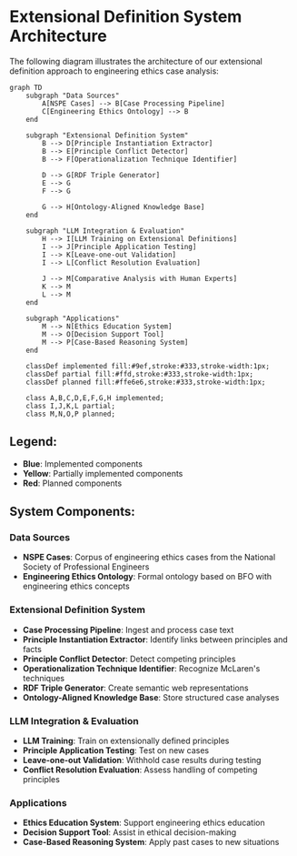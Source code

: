 # Extensional Definition System Architecture

The following diagram illustrates the architecture of our extensional definition approach to engineering ethics case analysis:

```mermaid
graph TD
    subgraph "Data Sources"
        A[NSPE Cases] --> B[Case Processing Pipeline]
        C[Engineering Ethics Ontology] --> B
    end

    subgraph "Extensional Definition System"
        B --> D[Principle Instantiation Extractor]
        B --> E[Principle Conflict Detector]
        B --> F[Operationalization Technique Identifier]
        
        D --> G[RDF Triple Generator]
        E --> G
        F --> G
        
        G --> H[Ontology-Aligned Knowledge Base]
    end

    subgraph "LLM Integration & Evaluation"
        H --> I[LLM Training on Extensional Definitions]
        I --> J[Principle Application Testing]
        I --> K[Leave-one-out Validation]
        I --> L[Conflict Resolution Evaluation]
        
        J --> M[Comparative Analysis with Human Experts]
        K --> M
        L --> M
    end

    subgraph "Applications"
        M --> N[Ethics Education System]
        M --> O[Decision Support Tool]
        M --> P[Case-Based Reasoning System]
    end

    classDef implemented fill:#9ef,stroke:#333,stroke-width:1px;
    classDef partial fill:#ffd,stroke:#333,stroke-width:1px;
    classDef planned fill:#ffe6e6,stroke:#333,stroke-width:1px;
    
    class A,B,C,D,E,F,G,H implemented;
    class I,J,K,L partial;
    class M,N,O,P planned;
```

## Legend:
- **Blue**: Implemented components
- **Yellow**: Partially implemented components
- **Red**: Planned components

## System Components:

### Data Sources
- **NSPE Cases**: Corpus of engineering ethics cases from the National Society of Professional Engineers
- **Engineering Ethics Ontology**: Formal ontology based on BFO with engineering ethics concepts

### Extensional Definition System
- **Case Processing Pipeline**: Ingest and process case text
- **Principle Instantiation Extractor**: Identify links between principles and facts
- **Principle Conflict Detector**: Detect competing principles
- **Operationalization Technique Identifier**: Recognize McLaren's techniques
- **RDF Triple Generator**: Create semantic web representations
- **Ontology-Aligned Knowledge Base**: Store structured case analyses

### LLM Integration & Evaluation
- **LLM Training**: Train on extensionally defined principles
- **Principle Application Testing**: Test on new cases
- **Leave-one-out Validation**: Withhold case results during testing
- **Conflict Resolution Evaluation**: Assess handling of competing principles

### Applications
- **Ethics Education System**: Support engineering ethics education
- **Decision Support Tool**: Assist in ethical decision-making
- **Case-Based Reasoning System**: Apply past cases to new situations
